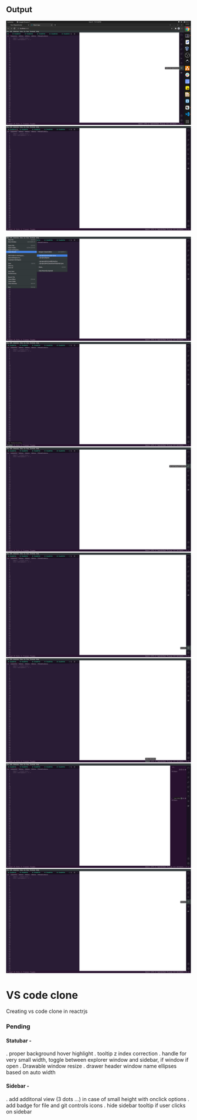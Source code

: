 ## Output

![output](https://github.com/rohitsg/vscode-clone/blob/main/output/1.png)
![output](https://github.com/rohitsg/vscode-clone/blob/main/output/2.png)

![output](https://github.com/rohitsg/vscode-clone/blob/main/output/3.png)
![output](https://github.com/rohitsg/vscode-clone/blob/main/output/4.png)
![output](https://github.com/rohitsg/vscode-clone/blob/main/output/5.png)
![output](https://github.com/rohitsg/vscode-clone/blob/main/output/6.png)
![output](https://github.com/rohitsg/vscode-clone/blob/main/output/7.png)
![output](https://github.com/rohitsg/vscode-clone/blob/main/output/8.png)
![output](https://github.com/rohitsg/vscode-clone/blob/main/output/9.png)


# VS code clone
Creating vs code clone in reactrjs

### Pending
#### Statubar - 
. proper background hover highlight
. tooltip z index correction
. handle for very small width, toggle between explorer window and sidebar, if window if open
. Drawable window resize
. drawer header window name ellipses based on auto width

#### Sidebar -
. add additonal view (3 dots ...) in case of small height with onclick options
. add badge for file and git controls icons
. hide sidebar tooltip if user clicks on sidebar

